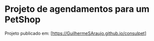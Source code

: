 # Projeto de agendamentos para um PetShop

Projeto publicado em: [https://GuilhermeSAraujo.github.io/consulpet]

